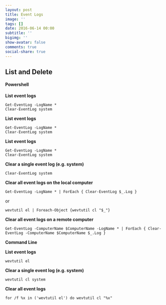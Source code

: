 ```yaml
---
layout: post
title: Event Logs
image: ''
tags: []
date: 2016-06-14 00:00
subtitle: ''
bigimg: ''
show-avatar: false
comments: true
social-share: true
---
```

## List and Delete

#### **Powershell**

**List event logs**

```language-powershell
Get-EventLog -LogName *
Clear-EventLog system
```

**List event logs**

```language-powershell
Get-EventLog -LogName *
Clear-EventLog system
```
**List event logs**

```language-powershell
Get-EventLog -LogName *
Clear-EventLog system
```
**Clear a single event log (e.g. system)**

```language-powershell
Clear-EventLog system
```

**Clear all event logs on the local computer**

```language-powershell
Get-EventLog -LogName * | ForEach { Clear-EventLog $_.Log }
```

or

```language-cmd
wevtutil el | Foreach-Object {wevtutil cl "$_"}
```

**Clear all event logs on a remote computer**

```language-powershell
Get-EventLog -ComputerName $ComputerName -LogName * | ForEach { Clear-EventLog -ComputerName $ComputerName $_.Log }
```

**Command Line**

**List event logs**

```language-cmd
wevtutil el
```

**Clear a single event log (e.g. system)**

```language-cmd
wevtutil cl system
```

**Clear all event logs**

```language-cmd
for /f %x in ('wevtutil el') do wevtutil cl "%x"
```
